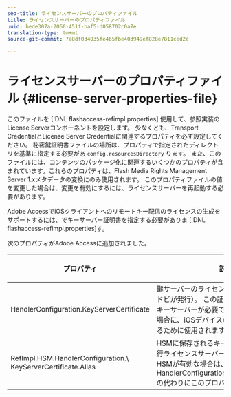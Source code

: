 ```yaml
---
seo-title: ライセンスサーバーのプロパティファイル
title: ライセンスサーバーのプロパティファイル
uuid: bede307a-2060-451f-baf5-d058702c0a7e
translation-type: tm+mt
source-git-commit: 7e8df034035fe465fbe403949ef828e7811ced2e

---
```



# ライセンスサーバーのプロパティファイル {#license-server-properties-file}

このファイルを [!DNL flashaccess-refimpl.properties] 使用して、参照実装のLicense Serverコンポーネントを設定します。 少なくとも、Transport CredentialとLicense Server Credentialに関連するプロパティを必ず設定してください。 秘密鍵証明書ファイルの場所は、プロパティで指定されたディレクトリを基準に指定する必要があ `config.resourcesDirectory` ります。 また、このファイルには、コンテンツのパッケージ化に関連するいくつかのプロパティが含まれています。これらのプロパティは、Flash Media Rights Management Server 1.xメタデータの変換にのみ使用されます。 このプロパティファイルの値を変更した場合は、変更を有効にするには、ライセンスサーバーを再起動する必要があります。

Adobe AccessでiOSクライアントへのリモートキー配信のライセンスの生成をサポートするには、でキーサーバー証明書を指定する必要がありま [!DNL flashaccess-refimpl.properties]す。

次のプロパティがAdobe Accessに追加されました。

<table frame="all" colsep="1" rowsep="1" class="+ topic/table adobe-d/table " id="table_xz2_lwy_n4"> 
 <thead class="- topic/thead "> 
  <tr rowsep="1" class="- topic/row "> 
   <th colname="1" class="- topic/entry entry"> <p class="- topic/p ">プロパティ </p> </th> 
   <th colname="2" class="- topic/entry entry"> <p class="- topic/p ">説明 </p> </th> 
  </tr> 
 </thead>
 <tbody class="- topic/tbody "> 
  <tr rowsep="1" class="- topic/row "> 
   <td colname="1" class="- topic/entry "><span class="codeph"> HandlerConfiguration.KeyServerCertificate</span> </td> 
   <td colname="2" class="- topic/entry "> 鍵サーバーのライセンスサーバー証明書（アドビが発行）。 この証明書は、メタデータがキーサーバーが必要であることを示している場合に、iOSデバイスのライセンスを生成するために使用されます。 </td> 
  </tr> 
  <tr rowsep="0" class="- topic/row "> 
   <td colname="1" class="- topic/entry "><span class="codeph"> RefImpl.HSM.HandlerConfiguration.\ KeyServerCertificate.Alias</span> </td> 
   <td colname="2" class="- topic/entry ">HSMに保存されるキーサーバーのアドビ発行ライセンスサーバー証明書のエイリアス。 HSMが有効な場合は、HandlerConfiguration.KeyServerCertificateの代わりにこのプロパティを使用 <span class="codeph"> します</span>。 </td> 
  </tr> 
 </tbody> 
</table>


